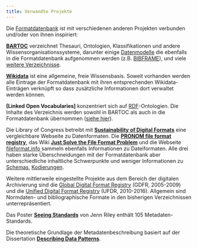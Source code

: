 ```yaml
---
title: Verwandte Projekte
---
```


Die [Formatdatenbank](../about) ist mit verschiedenen anderen Projekten
verbunden und/oder von ihnen inspiriert:

**[BARTOC](https://bartoc.org/)** verzeichnet Thesauri, Ontologien,
Klassifikationen und andere Wissensorganisationssysteme, darunter einige
[Datenmodelle](../model) die ebenfalls in die Formatdatenbank aufgenommen
werden (z.B. [BIBFRAME](../bibframe)), und viele [weitere
Verzeichnisse](http://bartoc.org/terminology-registries).

**[Wikidata](https://www.wikidata.org/)** ist eine allgemeine, freie
Wissensbasis. Soweit vorhanden werden alle Eintrage der Formatdatenbank
mit ihren entsprechenden Wikidata-Einträgen verknüpft so dass zusätzliche
Informationen dort verwaltet werden können.

**[Linked Open Vocabularies]** konzentriert sich auf [RDF](../rdf)-Ontologien.
Die Inhalte des Verzeichnis werden sowohl in BARTOC als auch in die 
Formatdatenbank übernommen ([siehe hier](../rdf/lov)).

Die Library of Congress betreibt mit **[Sustainability of Digital
Formats](https://www.loc.gov/preservation/digital/formats/)** eine
vergleichbare Webseite zu Datenformaten. Die **[PRONOM file format
registry](https://www.nationalarchives.gov.uk/PRONOM/)**, das Wiki **[Just
Solve the File Format Problem](http://fileformats.archiveteam.org)** und die
Webseite [fileformat.info](http://www.fileformat.info) sammeln ebenfalls
Informationen zu Dateiformaten. Alle drei haben starke Überschneidungen mit der
Formatdatenbank aber unterschiedliche inhaltliche Schwerpunkte und weniger
Informationen zu [Schemas](../schema), [Kodierungen](../code).

Weitere mittlerweile eingestellte Projekte aus dem Bereich der digitalen
Archivierung sind die [Global Digital Format
Registry](http://hul.harvard.edu/gdfr) (GDFR, 2005-2009) und die [Unified
Digital Format Registry](http://udfr.org/) (UFDR, 2010-2016). Allgemein sind
Normdaten- und bibliographische Formate in den bisherigen Verzeichnissen
unterrepräsentiert.

Das Poster **[Seeing Standards](http://jennriley.com/metadatamap/)** von Jenn
Riley enthält 105 Metadaten-Standards.

Die theoretische Grundlage der Metadatenbeschreibung basiert auf
der Dissertation **[Describing Data Patterns](http://aboutdata.org/)**.

